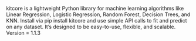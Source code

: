 kitcore is a lightweight Python library for machine learning algorithms like Linear Regression, Logistic Regression, Random Forest, Decision Trees, and KNN. 
Install via pip install kitcore and use simple API calls to fit and predict on any dataset. It’s designed to be easy-to-use, flexible, and scalable.
Version = 1.1.3